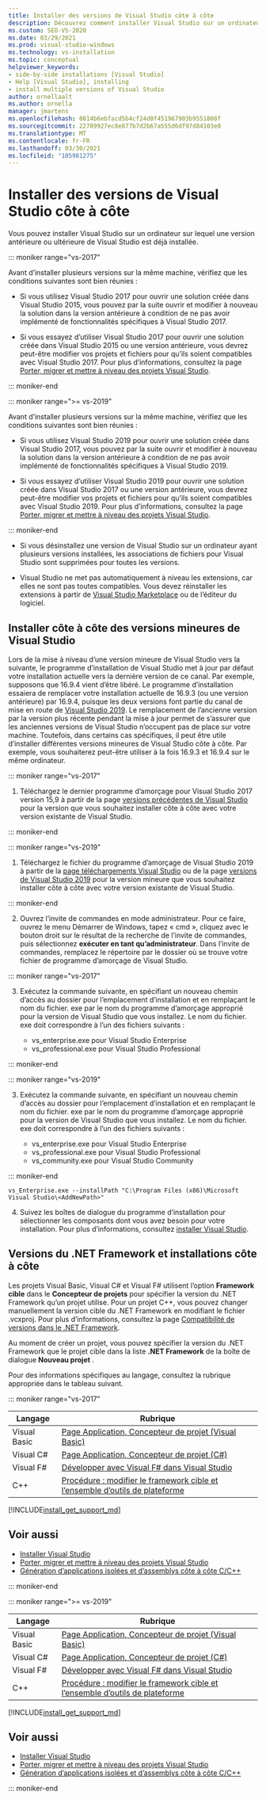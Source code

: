 ```yaml
---
title: Installer des versions de Visual Studio côte à côte
description: Découvrez comment installer Visual Studio sur un ordinateur sur lequel une version antérieure ou ultérieure de Visual Studio est déjà installée.
ms.custom: SEO-VS-2020
ms.date: 03/29/2021
ms.prod: visual-studio-windows
ms.technology: vs-installation
ms.topic: conceptual
helpviewer_keywords:
- side-by-side installations [Visual Studio]
- Help [Visual Studio], installing
- install multiple versions of Visual Studio
author: ornellaalt
ms.author: ornella
manager: jmartens
ms.openlocfilehash: 0814b6ebfacd5b4cf24d0f451967903b9551808f
ms.sourcegitcommit: 22789927ec8e877b7d2b67a555d6df97d84103e0
ms.translationtype: MT
ms.contentlocale: fr-FR
ms.lasthandoff: 03/30/2021
ms.locfileid: "105981275"
---
```

# <a name="install-visual-studio-versions-side-by-side"></a>Installer des versions de Visual Studio côte à côte

Vous pouvez installer Visual Studio sur un ordinateur sur lequel une version antérieure ou ultérieure de Visual Studio est déjà installée.

::: moniker range="vs-2017"

Avant d’installer plusieurs versions sur la même machine, vérifiez que les conditions suivantes sont bien réunies :

* Si vous utilisez Visual Studio 2017 pour ouvrir une solution créée dans Visual Studio 2015, vous pouvez par la suite ouvrir et modifier à nouveau la solution dans la version antérieure à condition de ne pas avoir implémenté de fonctionnalités spécifiques à Visual Studio 2017.

* Si vous essayez d’utiliser Visual Studio 2017 pour ouvrir une solution créée dans Visual Studio 2015 ou une version antérieure, vous devrez peut-être modifier vos projets et fichiers pour qu’ils soient compatibles avec Visual Studio 2017. Pour plus d’informations, consultez la page [Porter, migrer et mettre à niveau des projets Visual Studio](../porting/port-migrate-and-upgrade-visual-studio-projects.md?view=vs-2017&preserve-view=true).

::: moniker-end

::: moniker range=">= vs-2019"

Avant d’installer plusieurs versions sur la même machine, vérifiez que les conditions suivantes sont bien réunies :

* Si vous utilisez Visual Studio 2019 pour ouvrir une solution créée dans Visual Studio 2017, vous pouvez par la suite ouvrir et modifier à nouveau la solution dans la version antérieure à condition de ne pas avoir implémenté de fonctionnalités spécifiques à Visual Studio 2019.

* Si vous essayez d’utiliser Visual Studio 2019 pour ouvrir une solution créée dans Visual Studio 2017 ou une version antérieure, vous devrez peut-être modifier vos projets et fichiers pour qu’ils soient compatibles avec Visual Studio 2019. Pour plus d’informations, consultez la page [Porter, migrer et mettre à niveau des projets Visual Studio](../porting/port-migrate-and-upgrade-visual-studio-projects.md).

::: moniker-end

* Si vous désinstallez une version de Visual Studio sur un ordinateur ayant plusieurs versions installées, les associations de fichiers pour Visual Studio sont supprimées pour toutes les versions.

* Visual Studio ne met pas automatiquement à niveau les extensions, car elles ne sont pas toutes compatibles. Vous devez réinstaller les extensions à partir de [Visual Studio Marketplace](https://marketplace.visualstudio.com/) ou de l’éditeur du logiciel.

## <a name="install-minor-visual-studio-versions-side-by-side"></a>Installer côte à côte des versions mineures de Visual Studio

Lors de la mise à niveau d’une version mineure de Visual Studio vers la suivante, le programme d’installation de Visual Studio met à jour par défaut votre installation actuelle vers la dernière version de ce canal. Par exemple, supposons que 16.9.4 vient d’être libéré. Le programme d’installation essaiera de remplacer votre installation actuelle de 16.9.3 (ou une version antérieure) par 16.9.4, puisque les deux versions font partie du canal de mise en route de [Visual Studio 2019](https://docs.microsoft.com/visualstudio/productinfo/release-rhythm). Le remplacement de l’ancienne version par la version plus récente pendant la mise à jour permet de s’assurer que les anciennes versions de Visual Studio n’occupent pas de place sur votre machine. Toutefois, dans certains cas spécifiques, il peut être utile d’installer différentes versions mineures de Visual Studio côte à côte. Par exemple, vous souhaiterez peut-être utiliser à la fois 16.9.3 et 16.9.4 sur le même ordinateur. 

::: moniker range="vs-2017"

1. Téléchargez le dernier programme d’amorçage pour Visual Studio 2017 version 15,9 à partir de la page [versions précédentes de Visual Studio](https://visualstudio.microsoft.com/vs/older-downloads/) pour la version que vous souhaitez installer côte à côte avec votre version existante de Visual Studio.

::: moniker-end

::: moniker range="vs-2019"

1. Téléchargez le fichier du programme d’amorçage de Visual Studio 2019 à partir de la [page téléchargements Visual Studio](https://visualstudio.microsoft.com/downloads) ou de la page [versions de Visual Studio 2019](https://docs.microsoft.com/visualstudio/releases/2019/history#installing-an-earlier-release) pour la version mineure que vous souhaitez installer côte à côte avec votre version existante de Visual Studio.

::: moniker-end


2. Ouvrez l’invite de commandes en mode administrateur. Pour ce faire, ouvrez le menu Démarrer de Windows, tapez « cmd », cliquez avec le bouton droit sur le résultat de la recherche de l’invite de commandes, puis sélectionnez **exécuter en tant qu’administrateur**. Dans l’invite de commandes, remplacez le répertoire par le dossier où se trouve votre fichier de programme d’amorçage de Visual Studio.

::: moniker range="vs-2017"

3. Exécutez la commande suivante, en spécifiant un nouveau chemin d’accès au dossier pour l’emplacement d’installation et en remplaçant le nom du fichier. exe par le nom du programme d’amorçage approprié pour la version de Visual Studio que vous installez. Le nom du fichier. exe doit correspondre à l’un des fichiers suivants :

   * vs_enterprise.exe pour Visual Studio Enterprise
   * vs_professional.exe pour Visual Studio Professional

::: moniker-end

::: moniker range="vs-2019"

3. Exécutez la commande suivante, en spécifiant un nouveau chemin d’accès au dossier pour l’emplacement d’installation et en remplaçant le nom du fichier. exe par le nom du programme d’amorçage approprié pour la version de Visual Studio que vous installez. Le nom du fichier. exe doit correspondre à l’un des fichiers suivants :

   * vs_enterprise.exe pour Visual Studio Enterprise
   * vs_professional.exe pour Visual Studio Professional
   * vs_community.exe pour Visual Studio Community

::: moniker-end 
  
   ```
   vs_Enterprise.exe --installPath "C:\Program Files (x86)\Microsoft Visual Studio\<AddNewPath>"
   ```

4. Suivez les boîtes de dialogue du programme d’installation pour sélectionner les composants dont vous avez besoin pour votre installation. Pour plus d’informations, consultez [installer Visual Studio](install-visual-studio.md#step-4---choose-workloads).

## <a name="net-framework-versions-and-side-by-side-installations"></a>Versions du .NET Framework et installations côte à côte

Les projets Visual Basic, Visual C# et Visual F# utilisent l’option **Framework cible** dans le **Concepteur de projets** pour spécifier la version du .NET Framework qu’un projet utilise. Pour un projet C++, vous pouvez changer manuellement la version cible du .NET Framework en modifiant le fichier .vcxproj. Pour plus d’informations, consultez la page [Compatibilité de versions dans le .NET Framework](/dotnet/framework/migration-guide/version-compatibility).

Au moment de créer un projet, vous pouvez spécifier la version du .NET Framework que le projet cible dans la liste **.NET Framework** de la boîte de dialogue **Nouveau projet** .

Pour des informations spécifiques au langage, consultez la rubrique appropriée dans le tableau suivant.

::: moniker range="vs-2017"

| Langage | Rubrique |
|--------------|-----------|
| Visual Basic | [Page Application, Concepteur de projet (Visual Basic)](../ide/reference/application-page-project-designer-visual-basic.md?view=vs-2017&preserve-view=true) |
| Visual C# | [Page Application, Concepteur de projet (C#)](../ide/reference/application-page-project-designer-csharp.md?view=vs-2017&preserve-view=true) |
| Visual F# | [Développer avec Visual F# dans Visual Studio](../ide/fsharp-visual-studio.md?view=vs-2017&preserve-view=true) |
|C++ | [Procédure : modifier le framework cible et l’ensemble d’outils de plateforme](/cpp/build/how-to-modify-the-target-framework-and-platform-toolset/) |

[!INCLUDE[install_get_support_md](includes/install_get_support_md.md)]

## <a name="see-also"></a>Voir aussi

* [Installer Visual Studio](install-visual-studio.md?view=vs-2017&preserve-view=true)
* [Porter, migrer et mettre à niveau des projets Visual Studio](../porting/port-migrate-and-upgrade-visual-studio-projects.md?view=vs-2017&preserve-view=true)
* [Génération d’applications isolées et d’assemblys côte à côte C/C++](/cpp/build/building-c-cpp-isolated-applications-and-side-by-side-assemblies/)

::: moniker-end

::: moniker range=">= vs-2019"

| Langage | Rubrique |
|--------------|-----------|
| Visual Basic | [Page Application, Concepteur de projet (Visual Basic)](../ide/reference/application-page-project-designer-visual-basic.md) |
| Visual C# | [Page Application, Concepteur de projet (C#)](../ide/reference/application-page-project-designer-csharp.md) |
| Visual F# | [Développer avec Visual F# dans Visual Studio](../ide/fsharp-visual-studio.md) |
| C++ | [Procédure : modifier le framework cible et l’ensemble d’outils de plateforme](/cpp/build/how-to-modify-the-target-framework-and-platform-toolset/) |

[!INCLUDE[install_get_support_md](includes/install_get_support_md.md)]

## <a name="see-also"></a>Voir aussi

* [Installer Visual Studio](install-visual-studio.md)
* [Porter, migrer et mettre à niveau des projets Visual Studio](../porting/port-migrate-and-upgrade-visual-studio-projects.md)
* [Génération d’applications isolées et d’assemblys côte à côte C/C++](/cpp/build/building-c-cpp-isolated-applications-and-side-by-side-assemblies/)

::: moniker-end
